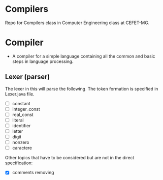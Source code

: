 # Compilers
Repo for Compilers class in Computer Engineering class at CEFET-MG.

# Compiler 
- A compiler for a simple language containing all the common and basic steps in language processing.

## Lexer (parser)
The lexer in this will parse the following. The token formation is specified in Lexer.java file.
- [ ] constant
- [ ] integer_const 
- [ ] real_const
- [ ] literal
- [ ] identifier
- [ ] letter
- [ ] digit
- [ ] nonzero
- [ ] caractere

Other topics that have to be considered but are not in the direct specification:
- [x] comments removing
